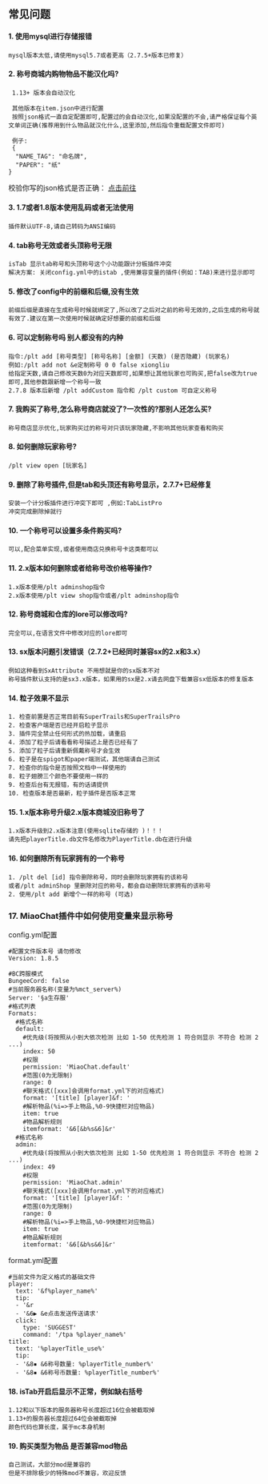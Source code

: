 ## 常见问题

#### 1. 使用mysql进行存储报错
```
mysql版本太低,请使用mysql5.7或者更高（2.7.5+版本已修复）
```
#### 2. 称号商城内购物物品不能汉化吗?

```
 1.13+ 版本会自动汉化
 
 其他版本在item.json中进行配置
 按照json格式一直自定配置即可,配置过的会自动汉化,如果没配置的不会,请严格保证每个英文单词正确(推荐用到什么物品就汉化什么,这里添加,然后指令重载配置文件即可)
 
 例子:
 {
  "NAME_TAG": "命名牌",
  "PAPER": "纸"
}
```

校验你写的json格式是否正确： [点击前往](https://www.json.cn/)

#### 3. 1.7或者1.8版本使用乱码或者无法使用

```
插件默认UTF-8,请自己转码为ANSI编码
```

#### 4. tab称号无效或者头顶称号无限

```
isTab 显示tab称号和头顶称号这个小功能跟计分板插件冲突
解决方案: 关闭config.yml中的istab ,使用兼容变量的插件(例如：TAB)来进行显示即可
```

#### 5. 修改了config中的前缀和后缀,没有生效

```
前缀后缀是直接在生成称号时候就绑定了,所以改了之后对之前的称号无效的,之后生成的称号就有效了.建议在第一次使用时候就确定好想要的前缀和后缀
```

#### 6. 可以定制称号吗 别人都没有的内种

```
指令:/plt add [称号类型] [称号名称] [金额] (天数) (是否隐藏) (玩家名)
例如:/plt add not &e定制称号 0 0 false xiongliu
给指定天数,请自己修改天数0为对应天数即可,如果想让其他玩家也可购买,把false改为true即可,其他参数跟新增一个称号一致
2.7.8 版本后新增 /plt addCustom 指令和 /plt custom 可自定义称号
```

#### 7. 我购买了称号,怎么称号商店就没了?一次性的?那别人还怎么买?

```
称号商店显示优化,玩家购买过的称号对只该玩家隐藏,不影响其他玩家查看和购买
```

#### 8. 如何删除玩家称号?

```
/plt view open [玩家名]
```

#### 9. 删除了称号插件,但是tab和头顶还有称号显示，2.7.7+已经修复

```
安装一个计分板插件进行冲突下即可 ,例如:TabListPro
冲突完成删除掉就行
```

#### 10. 一个称号可以设置多条件购买吗?

```
可以,配合菜单实现,或者使用商店兑换称号卡这类都可以
```

#### 11. 2.x版本如何删除或者给称号改价格等操作?

```
1.x版本使用/plt adminshop指令  
2.x版本使用/plt view shop指令或者/plt adminshop指令 
```

#### 12. 称号商城和仓库的lore可以修改吗?

```
完全可以,在语言文件中修改对应的lore即可
```

#### 13. sx版本问题引发错误（2.7.2+已经同时兼容sx的2.x和3.x）

```
例如这种看到SxAttribute 不用想就是你的sx版本不对
称号插件默认支持的是sx3.x版本，如果用的sx是2.x请去网盘下载兼容sx低版本的修复版本

```

#### 14. 粒子效果不显示

```
1. 检查前置是否正常目前有SuperTrails和SuperTrailsPro
2. 检查客户端是否已经开启粒子显示
3. 插件完全禁止任何形式的热加载，请重启
4. 添加了粒子后请看看称号描述上是否已经有了
5. 添加了粒子后请重新佩戴称号才会生效
6. 粒子是在spigot和paper端测试，其他端请自己测试
7. 检查你的指令是否按照文档中一样使用的
8. 粒子翅膀三个颜色不要使用一样的
9. 检查后台有无报错，有的话请提供
10. 检查版本是否最新，粒子插件是否版本正常
```

#### 15. 1.x版本称号升级2.x版本商城没旧称号了

```
1.x版本升级到2.x版本注意(使用sqlite存储的 )！！！   
请先把playerTitle.db文件名修改为PlayerTitle.db在进行升级
```

#### 16. 如何删除所有玩家拥有的一个称号

```
1. /plt del [id] 指令删除称号，同时会删除玩家拥有的该称号
或者/plt adminShop 里删除对应的称号，都会自动删除玩家拥有的该称号
2. 使用/plt add 新增个一样的称号 (可选)
```

### 17. MiaoChat插件中如何使用变量来显示称号
config.yml配置
```
#配置文件版本号 请勿修改
Version: 1.8.5

#BC跨服模式
BungeeCord: false
#当前服务器名称(变量为%mct_server%)
Server: '§a生存服'
#格式列表
Formats:
  #格式名称
  default: 
    #优先级(将按照从小到大依次检测 比如 1-50 优先检测 1 符合则显示 不符合 检测 2 ...)
    index: 50
    #权限
    permission: 'MiaoChat.default'
    #范围(0为无限制)
    range: 0
    #聊天格式([xxx]会调用format.yml下的对应格式)
    format: '[title] [player]&f: '
    #解析物品(%i=>手上物品,%0-9快捷栏对应物品)
    item: true
    #物品解析规则
    itemformat: '&6[&b%s&6]&r'
  #格式名称
  admin: 
    #优先级(将按照从小到大依次检测 比如 1-50 优先检测 1 符合则显示 不符合 检测 2 ...)
    index: 49
    #权限
    permission: 'MiaoChat.admin'
    #聊天格式([xxx]会调用format.yml下的对应格式)
    format: '[title] [player]&f: '
    #范围(0为无限制)
    range: 0
    #解析物品(%i=>手上物品,%0-9快捷栏对应物品)
    item: true
    #物品解析规则
    itemformat: '&6[&b%s&6]&r'
```
format.yml配置
```
#当前文件为定义格式的基础文件
player: 
  text: '&f%player_name%'
  tip: 
  - '&r
  - '&6▶ &e点击发送传送请求'
  click: 
    type: 'SUGGEST'
    command: '/tpa %player_name%'
title:
  text: '%playerTitle_use%'
  tip: 
  - '&8▪ &6称号数量: %playerTitle_number%'
  - '&8▪ &6称号币数量: %playerTitle_number%'
```

#### 18. isTab开启后显示不正常，例如缺右括号

```
1.12和以下版本的服务器称号长度超过16位会被截取掉
1.13+的服务器长度超过64位会被截取掉
颜色代码也算长度，属于mc本身机制
```

#### 19. 购买类型为物品 是否兼容mod物品

```
自己测试，大部分mod是兼容的
但是不排除极少的特殊mod不兼容，欢迎反馈
```